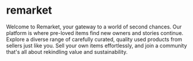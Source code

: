 # remarket
Welcome to Remarket, your gateway to a world of second chances. Our platform is where pre-loved items find new owners and stories continue. Explore a diverse range of carefully curated, quality used products from sellers just like you. Sell your own items effortlessly, and join a community that's all about rekindling value and sustainability.
